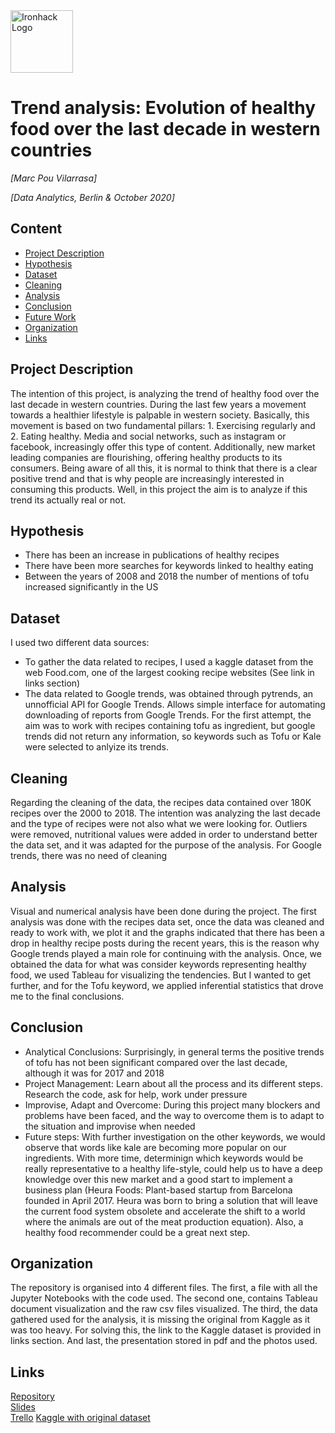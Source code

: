 <img src="https://bit.ly/2VnXWr2" alt="Ironhack Logo" width="100"/>


# Trend analysis: Evolution of healthy food over the last decade in western countries 
*[Marc Pou Vilarrasa]*

*[Data Analytics, Berlin & October 2020]*

## Content
- [Project Description](#project-description)
- [Hypothesis](#hypotheses-questions)
- [Dataset](#dataset)
- [Cleaning](#cleaning)
- [Analysis](#analysis)
- [Conclusion](#conclusion)
- [Future Work](#future-work)
- [Organization](#organization)
- [Links](#links)

## Project Description
The intention of this project, is analyzing the trend of healthy food over the last decade in western countries. During the last few years a movement towards a healthier lifestyle is palpable in western society. Basically, this movement is based on two fundamental pillars: 1. Exercising regularly and 2. Eating healthy. Media and social networks, such as instagram or facebook, increasingly offer this type of content. Additionally, new market leading companies are flourishing, offering healthy products to its consumers. 
Being aware of all this, it is normal to think that there is a clear positive trend and that is why people are increasingly interested in consuming this products. Well, in this project the aim is to analyze if this trend its actually real or not.

## Hypothesis
* There has been an increase in publications of healthy recipes 
* There have been more searches for keywords linked to healthy eating 
* Between the years of 2008  and 2018 the number of mentions of tofu increased significantly in the US

## Dataset
I used two different data sources:
* To gather the data related to recipes, I used a kaggle dataset from the web Food.com, one of the largest cooking recipe websites (See link in links section)
* The data related to Google trends, was obtained through pytrends, an unnofficial API for Google Trends. Allows simple interface for automating downloading of reports from Google Trends. For the first attempt, the aim was to work with recipes containing tofu as ingredient, but google trends did not return any information, so keywords such as Tofu or Kale were selected to anlyize its trends.

## Cleaning
Regarding the cleaning of the data, the recipes data contained over 180K recipes over the 2000 to 2018. The intention was analyzing the last decade and the type of recipes were not also what we were looking for. Outliers were removed, nutritional values were added in order to understand better the data set, and it was adapted for the purpose of the analysis. 
For Google trends, there was no need of cleaning

## Analysis
Visual and numerical analysis have been done during the project. The first analysis was done with the recipes data set, once the data was cleaned and ready to work with, we plot it and the graphs indicated that there has been a drop in healthy recipe posts during the recent years, this is the reason why Google trends played a main role for continuing with the analysis. Once, we obtained the data for what was consider keywords representing healthy food, we used Tableau for visualizing the tendencies. But I wanted to get further, and for the Tofu keyword, we applied inferential statistics that drove me to the final conclusions. 

## Conclusion
* Analytical Conclusions: Surprisingly, in general terms the positive trends of tofu has not been significant compared over the last decade, although it was for 2017 and 2018 
* Project Management: Learn about all the process and its different steps. Research the code, ask for help, work under pressure
* Improvise, Adapt and Overcome: During this project many blockers and problems have been faced, and the way to overcome them is to adapt to the situation and improvise when needed 
* Future steps: With further investigation on the other keywords, we would observe that words like kale are becoming more popular on our ingredients. With more time, determinign which keywords would be really representative to a healthy life-style, could help us to have a deep knowledge over this new market and a good start to implement a business plan (Heura Foods: Plant-based startup from Barcelona founded in April 2017. Heura was born to bring a solution that will leave the current food system obsolete and accelerate the shift to a world where the animals are out of the meat production equation). Also, a healthy food recommender could be a great next step.
 
## Organization
The repository is organised into 4 different files. The first, a file with all the Jupyter Notebooks with the code used. The second one, contains Tableau document visualization and the raw csv files visualized. The third, the data gathered used for the analysis, it is missing the original from Kaggle as it was too heavy. For solving this, the link to the Kaggle dataset is provided in links section. And last, the presentation stored in pdf and the photos used. 

## Links
[Repository](https://github.com/marcpouvi/Final_Project_Healthy_Food_Trends_Analysis)  
[Slides](https://docs.google.com/presentation/d/1OhBPcAHE_zIYupvJu3mVbtKwwspr_L0f4JBpOWv2bW0/edit#slide=id.gb1a88ca24d_0_174)  
[Trello](https://trello.com/b/7WeMhwv1/final-project-analysis-healthy-food-trend) 
[Kaggle with original dataset](https://www.kaggle.com/shuyangli94/food-com-recipes-and-user-interactions)
